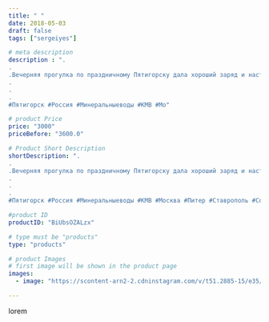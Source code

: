 ```yaml
---
title: " "
date: 2018-05-03
draft: false
tags: ["sergeiyes"]

# meta description
description : ".
.
.Вечерняя прогулка по праздничному Пятигорску дала хороший заряд и настроение на все праздничные дни.😂😃😂.
.
.
.
#Пятигорск #Россия #Минеральныеводы #КМВ #Мо"

# product Price
price: "3000"
priceBefore: "3600.0"

# Product Short Description
shortDescription: ".
.
.Вечерняя прогулка по праздничному Пятигорску дала хороший заряд и настроение на все праздничные дни.😂😃😂.
.
.
.
#Пятигорск #Россия #Минеральныеводы #КМВ #Москва #Питер #Ставрополь #Сочи #Симферополь #Севастополь #СКФО #УФО #Анапа #Краснодар #Екатеринбург #Челябинск #Ессентуки #Железноводск #Кисловодск #бизнес #Ростовнадону #Владикавказ #Нижнийновгород #sergeystar #nl_int #biznes #бизнесидея  #Волгоград #churslabs #sergeistar"

#product ID
productID: "BiUbsOZALzx"

# type must be "products"
type: "products"

# product Images
# first image will be shown in the product page
images:
  - image: "https://scontent-arn2-2.cdninstagram.com/v/t51.2885-15/e35/30884452_228800117873513_8109028817558831104_n.jpg?se=7&tp=1&_nc_ht=scontent-arn2-2.cdninstagram.com&_nc_cat=105&_nc_ohc=UdJAFMkoDd8AX9ZdqNy&ccb=7-4&oh=6b03071121b9a079d51671cb72fced83&oe=6085793B&_nc_sid=86f79a&ig_cache_key=MTc3MTE2MjMzOTgyODA4ODA0OQ%3D%3D.2-ccb7-4"

---
```

lorem

